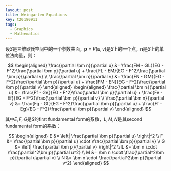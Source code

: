 ```yaml
---
layout: post
title: Weingarten Equations
key: t20180911
tags:
  - Graphics
  - Mathematics
---
```


<!--more-->

设$S$是三维欧氏空间中的一个参数曲面，$\bm p = P(u, v)$是$S$上的一个点，$\bm n$是$S$上的单位法向量，则：

$$
\begin{aligned}
\frac{\partial \bm n}{\partial u} &=
    \frac{FM - GL}{EG - F^2}\frac{\partial \bm p}{\partial u} +
    \frac{FL - EM}{EG - F^2}\frac{\partial \bm p}{\partial v} \\
\frac{\partial \bm n}{\partial v} &=
    \frac{FN - GM}{EG - F^2}\frac{\partial \bm p}{\partial u} +
    \frac{FM - EN}{EG - F^2}\frac{\partial \bm p}{\partial v}
\end{aligned}
\begin{aligned}
\frac{\partial \bm n}{\partial u} &=
    \frac{Ff - Ge}{EG - F^2}\frac{\partial \bm p}{\partial u} +
    \frac{Fe - Ef}{EG - F^2}\frac{\partial \bm p}{\partial v} \\
\frac{\partial \bm n}{\partial v} &=
    \frac{Fg - Gf}{EG - F^2}\frac{\partial \bm p}{\partial u} +
    \frac{Ff - Eg}{EG - F^2}\frac{\partial \bm p}{\partial v}
\end{aligned}
$$

其中$E, F, G$是$S$的first fundamental form的系数，$L, M, N$是其second fundamental form的系数：

$$
\begin{aligned}
E &= \left| \frac{\partial \bm p}{\partial u} \right|^2 \\
F &= \frac{\partial \bm p}{\partial u} \cdot \frac{\partial \bm p}{\partial v} \\
G &= \left| \frac{\partial \bm p}{\partial v} \right|^2 \\
L &= \bm n \cdot \frac{\partial^2\bm p}{\partial u^2} \\
M &= \bm n \cdot \frac{\partial^2\bm p}{\partial u\partial v} \\
N &= \bm n \cdot \frac{\partial^2\bm p}{\partial v^2}
\end{aligned}
$$
